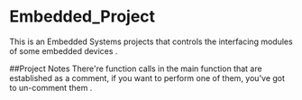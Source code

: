 # Embedded_Project
This is an Embedded Systems projects that controls the interfacing modules of some embedded devices .


##Project Notes
There're function calls in the main function that are established as a comment, if you want to perform one of them, you've got to un-comment them .
